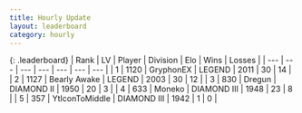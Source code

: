 ```yaml
---
title: Hourly Update
layout: leaderboard
category: hourly
---
```


{: .leaderboard}
| Rank | LV | Player | Division | Elo | Wins | Losses |
| --- | --- | --- | --- | --- | --- | --- |
| <span data-change="0">1</span> | 1120 | <span title="ID: 315148">GryphonEX</span> | LEGEND | <span data-change="0">2011</span> | <span data-change="0">30</span> | <span data-change="0">14</span> |
| <span data-change="0">2</span> | 1127 | <span title="ID: 417840">Bearly Awake</span> | LEGEND | <span data-change="0">2003</span> | <span data-change="0">30</span> | <span data-change="0">12</span> |
| <span data-change="0">3</span> | 830 | <span title="ID: 337810">Dregun</span> | DIAMOND II | <span data-change="0">1950</span> | <span data-change="0">20</span> | <span data-change="0">3</span> |
| <span data-change="0">4</span> | 633 | <span title="ID: 142708">Moneko</span> | DIAMOND III | <span data-change="0">1948</span> | <span data-change="0">23</span> | <span data-change="0">8</span> |
| <span data-change="0">5</span> | 357 | <span title="ID: 108623">YtIconToMiddle</span> | DIAMOND III | <span data-change="0">1942</span> | <span data-change="0">1</span> | <span data-change="0">0</span> |